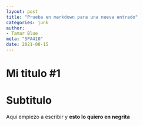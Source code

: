 ```yaml
---
layout: post
title: "Prueba en markdown para una nueva entrado"
categories: junk
author: 
- Tamar Blue
meta: "SPA410"
date: 2021-08-15
---
```


# Mi titulo #1
# Subtitulo

Aqui empiezo a escribir y **esto lo quiero en negrita**

